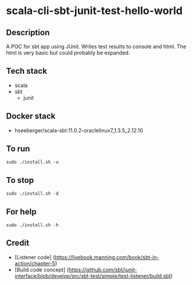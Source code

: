 # scala-cli-sbt-junit-test-hello-world

## Description
A POC for sbt app using JUnit.
Writes test results to console
and html. The html is very basic
but could probably be expanded.

## Tech stack
- scala
- sbt
  - junit

## Docker stack
- hseeberger/scala-sbt:11.0.2-oraclelinux7_1.3.5_2.12.10

## To run
`sudo ./install.sh -u`

## To stop
`sudo ./install.sh -d`

## For help
`sudo ./install.sh -h`

## Credit
- [Listener code] (https://livebook.manning.com/book/sbt-in-action/chapter-5)
- [Build code concept] (https://github.com/sbt/junit-interface/blob/develop/src/sbt-test/simple/test-listener/build.sbt)
